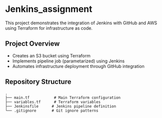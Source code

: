# Jenkins_assignment

This project demonstrates the integration of Jenkins with GitHub and AWS using Terraform for infrastructure as code.

## Project Overview
- Creates an S3 bucket using Terraform
- Implements pipeline job (parametarized) using Jenkins
- Automates infrastructure deployment through GitHub integration

## Repository Structure
```
.
├── main.tf           # Main Terraform configuration
├── variables.tf      # Terraform variables
├── Jenkinsfile      # Jenkins pipeline definition
└── .gitignore       # Git ignore patterns
